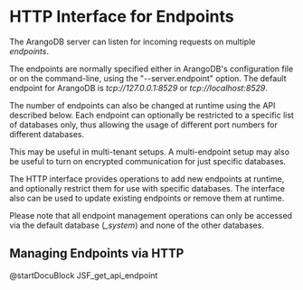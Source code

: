 HTTP Interface for Endpoints
============================

The ArangoDB server can listen for incoming requests on multiple *endpoints*.

The endpoints are normally specified either in ArangoDB's configuration file or on
the command-line, using the "--server.endpoint" option.
The default endpoint for ArangoDB is *tcp://127.0.0.1:8529* or *tcp://localhost:8529*.

The number of endpoints can also be changed at runtime using the API described
below. Each endpoint can optionally be restricted to a specific list of databases
only, thus allowing the usage of different port numbers for different databases.  

This may be useful in multi-tenant setups. 
A multi-endpoint setup may also be useful to turn on encrypted communication for
just specific databases.

The HTTP interface provides operations to add new endpoints at runtime, and
optionally restrict them for use with specific databases. The interface also can
be used to update existing endpoints or remove them at runtime.

Please note that all endpoint management operations can only be accessed via
the default database (*_system*) and none of the other databases.

Managing Endpoints via HTTP
---------------------------

<!-- js/actions/api-endpoint.js -->
@startDocuBlock JSF_get_api_endpoint
